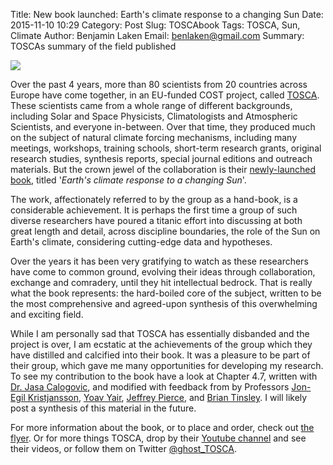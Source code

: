 Title: New book launched: Earth's climate response to a changing Sun
Date: 2015-11-10 10:29
Category: Post
Slug: TOSCAbook
Tags: TOSCA, Sun, Climate
Author: Benjamin Laken
Email: benlaken@gmail.com
Summary: TOSCAs summary of the field published

![](./theme/images/TOSCA_group_web.png)

Over the past 4 years, more than 80 scientists from 20 countries across
Europe have come together, in an EU-funded COST project, called
[TOSCA](http://lpc2e.cnrs-orleans.fr/~ddwit/TOSCA/TOSCA/Home.html).
These scientists came from a whole range of different backgrounds,
including Solar and Space Physicists, Climatologists and Atmospheric
Scientists, and everyone in-between. Over that time, they produced much
on the subject of natural climate forcing mechanisms, including many
meetings, workshops, training schools, short-term research grants,
original research studies, synthesis reports, special journal editions
and outreach materials. But the crown jewel of the collaboration is
their [newly-launched
book](http://www.files.benlaken.com/documents/flyer_Earth%20climate.pdf),
titled '*Earth's climate response to a changing Sun*'.

The work, affectionately referred to by the group as a hand-book, is a
considerable achievement. It is perhaps the first time a group of such
diverse researchers have poured a titanic effort into discussing at both
great length and detail, across discipline boundaries, the role of the
Sun on Earth's climate, considering cutting-edge data and hypotheses.

Over the years it has been very gratifying to watch as these researchers
have come to common ground, evolving their ideas through collaboration,
exchange and comradery, until they hit intellectual bedrock. That is
really what the book represents: the hard-boiled core of the subject,
written to be the most comprehensive and agreed-upon synthesis of this
overwhelming and exciting field.

While I am personally sad that TOSCA has essentially disbanded and the
project is over, I am ecstatic at the achievements of the group which
they have distilled and calcified into their book. It was a pleasure to
be part of their group, which gave me many opportunities for developing
my research. To see my contribution to the book have a look at Chapter
4.7, written with [Dr. Jasa
Calogovic](http://oh.geof.unizg.hr/index.php/about-hvar-observatory/staff/jasa),
and modified with feedback from by Professors [Jon-Egil
Kristjansson](http://www.mn.uio.no/geo/english/people/aca/metos/jegill/),
[Yoav Yair](), [Jeffrey Pierce](http://pierce.atmos.colostate.edu), and
[Brian Tinsley](http://www.utdallas.edu/physics/tinsley-brian/). I will
likely post a synthesis of this material in the future.

For more information about the book, or to place and order, check out
[the
flyer](http://www.files.benlaken.com/documents/flyer_Earth%20climate.pdf).
Or for more things TOSCA, drop by their [Youtube
channel](https://www.youtube.com/channel/UCY8dL-P9JtEj6ulpFM0sO2w) and
see their videos, or follow them on Twitter
[@ghost\_TOSCA](https://twitter.com/ghost_tosca).
